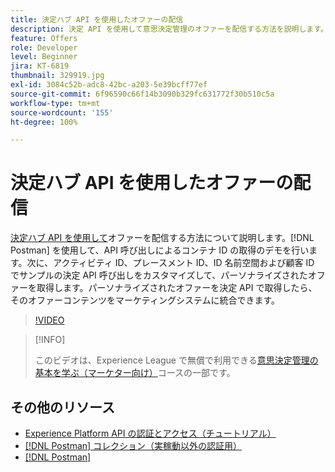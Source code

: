 ```yaml
---
title: 決定ハブ API を使用したオファーの配信
description: 決定 API を使用して意思決定管理のオファーを配信する方法を説明します。
feature: Offers
role: Developer
level: Beginner
jira: KT-6819
thumbnail: 329919.jpg
exl-id: 3084c52b-adc8-42bc-a203-5e39bcff77ef
source-git-commit: 6f96590c66f14b3090b329fc631772f30b510c5a
workflow-type: tm+mt
source-wordcount: '155'
ht-degree: 100%

---
```



# 決定ハブ API を使用したオファーの配信

[決定ハブ API を使用して](https://experienceleague.adobe.com/docs/journey-optimizer/using/offer-decisioniong/api-reference/offer-delivery/deliver-offers.html?lang=ja)オファーを配信する方法について説明します。[!DNL Postman] を使用して、API 呼び出しによるコンテナ ID の取得のデモを行います。次に、アクティビティ ID、プレースメント ID、ID 名前空間および顧客 ID でサンプルの決定 API 呼び出しをカスタマイズして、パーソナライズされたオファーを取得します。パーソナライズされたオファーを決定 API で取得したら、そのオファーコンテンツをマーケティングシステムに統合できます。

>[!VIDEO](https://video.tv.adobe.com/v/329919?quality=12&learn=on)

>[!INFO]
>
> このビデオは、Experience League で無償で利用できる[意思決定管理の基本を学ぶ（マーケター向け）](https://experienceleague.adobe.com/?recommended=ExperiencePlatform-U-1-2020.1.offerdecisioning)コースの一部です。

## その他のリソース

* [Experience Platform API の認証とアクセス（チュートリアル）](https://experienceleague.adobe.com/docs/platform-learn/tutorials/platform-api-authentication.html?lang=ja)
* [[!DNL Postman]  コレクション（実稼動以外の認証用）](https://github.com/adobe/experience-platform-postman-samples/tree/master/apis/ims)
* [[!DNL Postman]](https://www.postman.com/)
